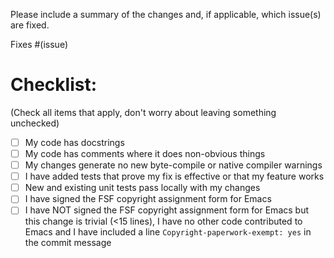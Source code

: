 
Please include a summary of the changes and, if applicable, which
issue(s) are fixed.

Fixes #(issue)

# Checklist:

(Check all items that apply, don't worry about leaving something unchecked)

- [ ] My code has docstrings
- [ ] My code has comments where it does non-obvious things
- [ ] My changes generate no new byte-compile or native compiler warnings
- [ ] I have added tests that prove my fix is effective or that my
      feature works
- [ ] New and existing unit tests pass locally with my changes
- [ ] I have signed the FSF copyright assignment form for Emacs
- [ ] I have NOT signed the FSF copyright assignment form for Emacs
      but this change is trivial (<15 lines), I have no other code
      contributed to Emacs and I have included a line
      `Copyright-paperwork-exempt: yes` in the commit message
